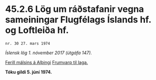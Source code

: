 # 45.2.6 Lög um ráðstafanir vegna sameiningar Flugfélags Íslands hf. og Loftleiða hf.

`nr. 30 27. mars 1974`

_Íslensk lög 1. nóvember 2017 (útgáfa 147)._

[Ferill málsins á Alþingi](https://www.althingi.is/thingstorf/thingmalalistar-eftir-thingum/ferill/?ltg=94&mnr=45)
[Frumvarp til laga.](https://www.althingi.is/altext/94/s/pdf/0046.pdf)

**Tóku gildi 5. júní 1974.**

